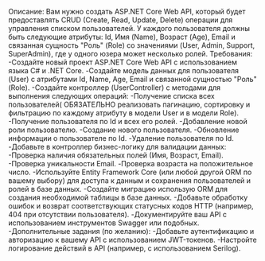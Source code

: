 Описание:
Вам нужно создать ASP.NET Core Web API, который будет предоставлять CRUD (Create, Read, Update, Delete) операции для управления списком пользователей. У каждого пользователя должны быть следующие атрибуты: Id, Имя (Name), Возраст (Age), Email и связанная сущность "Роль" (Role) со значениями (User, Admin, Support, SuperAdmin), где у одного юзера может несколько ролей.
Требования:
-Создайте новый проект ASP.NET Core Web API с использованием языка C# и .NET Core.
-Создайте модель данных для пользователя (User) с атрибутами Id, Name, Age, Email и связанной сущностью "Роль" (Role).
-Создайте контроллер (UserController) с методами для выполнения следующих операций:
-Получение списка всех пользователей( ОБЯЗАТЕЛЬНО реализовать пагинацию, сортировку и фильтрацию по каждому атрибуту в модели User и в модели Role).
-Получение пользователя по Id и всех его ролей.
-Добавление новой роли пользователю.
-Создание нового пользователя.
-Обновление информации о пользователе по Id.
-Удаление пользователя по Id.
-Добавьте в контроллер бизнес-логику для валидации данных:
-Проверка наличия обязательных полей (Имя, Возраст, Email).
-Проверка уникальности Email.
-Проверка возраста на положительное число.
-Используйте Entity Framework Core (или любой другой ORM по вашему выбору) для доступа к данным и сохранения пользователей и ролей в базе данных.
-Создайте миграцию использую ORM для создания необходимой таблицы в базе данных.
-Добавьте обработку ошибок и возврат соответствующих статусных кодов HTTP (например, 404 при отсутствии пользователя).
-Документируйте ваш API с использованием инструментов Swagger или подобных.
-Дополнительные задания (по желанию):
-Добавьте аутентификацию и авторизацию к вашему API с использованием JWT-токенов.
-Настройте логирование действий в API (например, с использованием Serilog).
